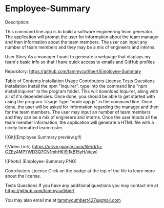 # Employee-Summary
Description:

This command line app is to build a software engineering team generator. The application will prompt the user for information about the team manager and then information about the team members. The user can input any number of team members and they may be a mix of engineers and interns.

User Story
As a manager I want to generate a webpage that displays my team's basic info so that I have quick access to emails and GitHub profiles

Repository: https://github.com/tammycuthbert/Employee-Summary

Table of Contents
Installation
Usage
Contributors
License
Tests
Questions
Installation
Install the npm "Inquirer". type into the command line "npm install inquirer" in the program folder. This will download Inquirer, along with all of it's dependencies. Once done, you should be able to get started with using the program.
Usage
Type "node app.js" in the command line. Once done, the user will be asked for information regarding the manager and then for the team members. 
The user may input an number of team members and they can be a mix of engineers and interns. Once the user inputs all the team member information, the application will generate a HTML file with a nicely formatted team roster.

![Git](Employee Summary preview.gif)

![Video Link] (https://drive.google.com/file/d/1u-GZEz4MP7WD3Q7CN1mhHKI9j1kB15yH/view)

![Photo] (Employee-Summary.PNG)

Contributors
License
Click on the badge at the top of the file to learn more about the license.

Tests
Questions
If you have any additional questions you may contact me at https://github.com/tammycuthbert

You may also email me at tammycuthbert427@gmail.com
